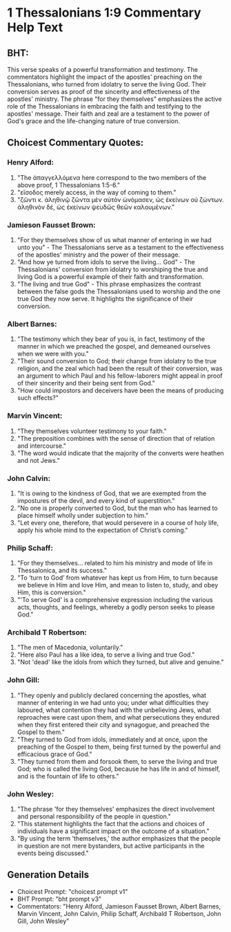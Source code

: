 # 1 Thessalonians 1:9 Commentary Help Text

## BHT:
This verse speaks of a powerful transformation and testimony. The commentators highlight the impact of the apostles' preaching on the Thessalonians, who turned from idolatry to serve the living God. Their conversion serves as proof of the sincerity and effectiveness of the apostles' ministry. The phrase "for they themselves" emphasizes the active role of the Thessalonians in embracing the faith and testifying to the apostles' message. Their faith and zeal are a testament to the power of God's grace and the life-changing nature of true conversion.

## Choicest Commentary Quotes:
### Henry Alford:
1. "The ἀπαγγελλόμενα here correspond to the two members of the above proof, 1 Thessalonians 1:5-6." 
2. "εἴσοδος merely access, in the way of coming to them."
3. "ζῶντι κ. ἀληθινῷ ζῶντα μὲν αὐτὸν ὠνόμασεν, ὡς ἐκείνων οὐ ζώντων. ἀληθινὸν δέ, ὡς ἐκείνων ψευδῶς θεῶν καλουμένων."

### Jamieson Fausset Brown:
1. "For they themselves show of us what manner of entering in we had unto you" - The Thessalonians serve as a testament to the effectiveness of the apostles' ministry and the power of their message.
2. "And how ye turned from idols to serve the living... God" - The Thessalonians' conversion from idolatry to worshiping the true and living God is a powerful example of their faith and transformation.
3. "The living and true God" - This phrase emphasizes the contrast between the false gods the Thessalonians used to worship and the one true God they now serve. It highlights the significance of their conversion.

### Albert Barnes:
1. "The testimony which they bear of you is, in fact, testimony of the manner in which we preached the gospel, and demeaned ourselves when we were with you."
2. "Their sound conversion to God; their change from idolatry to the true religion, and the zeal which had been the result of their conversion, was an argument to which Paul and his fellow-laborers might appeal in proof of their sincerity and their being sent from God."
3. "How could impostors and deceivers have been the means of producing such effects?"

### Marvin Vincent:
1. "They themselves volunteer testimony to your faith."
2. "The preposition combines with the sense of direction that of relation and intercourse."
3. "The word would indicate that the majority of the converts were heathen and not Jews."

### John Calvin:
1. "It is owing to the kindness of God, that we are exempted from the impostures of the devil, and every kind of superstition."
2. "No one is properly converted to God, but the man who has learned to place himself wholly under subjection to him."
3. "Let every one, therefore, that would persevere in a course of holy life, apply his whole mind to the expectation of Christ’s coming."

### Philip Schaff:
1. "For they themselves... related to him his ministry and mode of life in Thessalonica, and its success." 
2. "To ‘turn to God’ from whatever has kept us from Him, to turn because we believe in Him and love Him, and mean to listen to, study, and obey Him, this is conversion."
3. "'To serve God' is a comprehensive expression including the various acts, thoughts, and feelings, whereby a godly person seeks to please God."

### Archibald T Robertson:
1. "The men of Macedonia, voluntarily." 
2. "Here also Paul has a like idea, to serve a living and true God." 
3. "Not 'dead' like the idols from which they turned, but alive and genuine."

### John Gill:
1. "They openly and publicly declared concerning the apostles, what manner of entering in we had unto you; under what difficulties they laboured, what contention they had with the unbelieving Jews, what reproaches were cast upon them, and what persecutions they endured when they first entered their city and synagogue, and preached the Gospel to them."
2. "They turned to God from idols, immediately and at once, upon the preaching of the Gospel to them, being first turned by the powerful and efficacious grace of God."
3. "They turned from them and forsook them, to serve the living and true God; who is called the living God, because he has life in and of himself, and is the fountain of life to others."

### John Wesley:
1. "The phrase 'for they themselves' emphasizes the direct involvement and personal responsibility of the people in question."
2. "This statement highlights the fact that the actions and choices of individuals have a significant impact on the outcome of a situation."
3. "By using the term 'themselves,' the author emphasizes that the people in question are not mere bystanders, but active participants in the events being discussed."


## Generation Details
- Choicest Prompt: "choicest prompt v1"
- BHT Prompt: "bht prompt v3"
- Commentators: "Henry Alford, Jamieson Fausset Brown, Albert Barnes, Marvin Vincent, John Calvin, Philip Schaff, Archibald T Robertson, John Gill, John Wesley"
